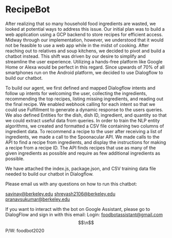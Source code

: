 # RecipeBot

After realizing that so many household food ingredients are wasted, we looked at potential ways to address this issue. Our initial plan was to build a web application using a GCP backend to store recipes for efficient access. Midway through our implementation, however, we understood that it would not be feasible to use a web app while in the midst of cooking. After reaching out to relatives and soup kitchens, we decided to pivot and build a chatbot instead. This shift was driven by our desire to simplify and streamline the user experience. Utilizing a hands-free platform like Google Home or Alexa would be perfect in this regard. Since upwards of 70% of all smartphones run on the Android platform, we decided to use Dialogflow to build our chatbot.

To build our agent, we first defined and mapped Dialogflow intents and follow up intents for welcoming the user, collecting the ingredients, recommending the top recipes, listing missing ingredients, and reading out the final recipe. We enabled webhook calling for each intent so that we could use Fulfillment to generate a dynamic response to the users queries. We also defined Entities for the dish, dish ID, ingredient, and quantity so that we could extract useful data from queries. In order to train the NLP entity algorithms, we created and formatted a CSV file containing two columns of ingredient data. To recommend a recipe to the user after receiving a list of ingredients, we made a call to the Spoonacular API. We made calls to the API to find a recipe from ingredients, and display the instructions for making a recipe from a recipe ID. The API finds recipes that use as many of the given ingredients as possible and require as few additional ingredients as possible.

We have attached the index.js, package.json, and CSV training data file needed to build our chatbot in Dialogflow. 

Please email us with any questions on how to run this chatbot:

savinay@berkeley.edu
shreyash2106@berkeley.edu
pranavsukumar@berkeley.edu

If you want to interact with the bot on Google Assistant, please go to DialogFlow and sign in with this email: 
Login: foodbotassistant@gmail.com
$$\n$$ P/W: foodbot2020
